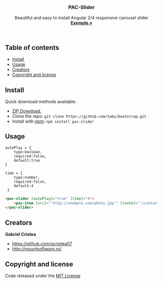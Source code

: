 <p align="center">
    <h3 align="center">PAC-Slider</h3>
  <p align="center">
    Beautiful and easy to install Angular 2/4 responsive carousel slider
    <br>
    <a href=""><strong>Exemple »</strong></a>
  </p>
</p>
<br>


## Table of contents
* [Install](#install)
* [Usage](#usage)
* [Creators](#creators)
* [Copyright and license](#copyright-and-license)

## Install

Quick download methods available: 

- [ZIP Download.](https://github.com/gcristea07/pac-slider/archive/master.zip)
- Clone the repo: `git clone https://github.com/twbs/bootstrap.git`
- Install with [npm](https://www.npmjs.com/): `npm install pac-slider`

## Usage
    autoPlay = {
        type:boolean,
        required:false,
        default:true
    }
    
    time = {
        type:number,
        required:false,
        default:4
     }
     
```html
<pac-slider [autoPlay]="true" [time]="4">
    <pac-item [src]="'http://exemple.com/photo.jpg'" [route]="'/contact'" [link]="'http://exemple.com'"></pac-item>
</pac-slider>
```


## Creators

**Gabriel Cristea**
- <https://github.com/gcristea07>
- <http://mountsoftware.ro/>

## Copyright and license

Code released under the [MIT License](https://github.com/gcristea07/pac-slider/blob/master/LICENSE)
